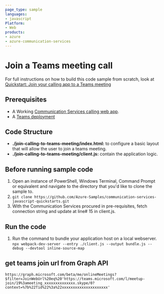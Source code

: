 ```yaml
---
page_type: sample
languages:
- javascript
Platform:
- Web
products:
- azure
- azure-communication-services
---
```



# Join a Teams meeting call

For full instructions on how to build this code sample from scratch, look at [Quickstart: Join your calling app to a Teams meeting](https://docs.microsoft.com/azure/communication-services/quickstarts/voice-video-calling/get-started-teams-interop?pivots=platform-web)

## Prerequisites

- A Working [Communication Services calling web app](https://docs.microsoft.com/azure/communication-services/quickstarts/voice-video-calling/getting-started-with-calling?pivots=platform-web). 
- A [Teams deployment](https://docs.microsoft.com/deployoffice/teams-install)

## Code Structure

- **./join-calling-to-teams-meeting/index.html:** to configure a basic layout that will allow the user to join a teams meeting.
- **./join-calling-to-teams-meeting/client.js:** contain the application logic.

## Before running sample code

1. Open an instance of PowerShell, Windows Terminal, Command Prompt or equivalent and navigate to the directory that you'd like to clone the sample to.
2. `git clone https://github.com/Azure-Samples/communication-services-javascript-quickstarts.git`
3. With the Communication Services procured in pre-requisites, fetch connection string and update at line# 15 in client.js.

## Run the code
1. Run the command to bundle your application host on a local webserver. `npx webpack-dev-server --entry ./client.js --output bundle.js --debug --devtool inline-source-map`

## get teams join url from Graph API

```
https://graph.microsoft.com/beta/me/onlineMeetings?$filter=JoinWebUrl%20eq%20'https://teams.microsoft.com/l/meetup-join/19%3ameeting_xxxxxxxxxxxxxx.skype/0?context=%7b%22Tid%22%3a%22xxxxxxxxxxxxxxxxxxxxx'
```
